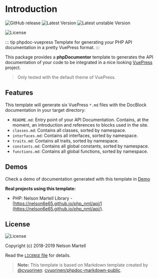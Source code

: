 # Introduction

![GitHub release](https://img.shields.io/github/tag/nelson6e65/phpdoc-vuepress.svg?logo=github)
![Latest Version](https://img.shields.io/packagist/v/nelson6e65/phpdoc-vuepress.svg)
![Latest unstable Version](https://img.shields.io/packagist/vpre/nelson6e65/phpdoc-vuepress.svg?label=unstable)

![License](https://img.shields.io/github/license/nelson6e65/phpdoc-vuepress.svg)

::: tip phpdoc-vuepress
Template for generating your PHP API documentation in a pretty VuePress format.
:::

This package provides a **phpDocumentor** template to generates the API documentation of your code to be integrated in a nice looking [VuePress](https://vuepress.vuejs.org) project.

> Only tested with the default theme of VuePress.


## Features

This template will generate six VuePress `*.md` files with the DocBlock documentation in your target directory:

- `README.md`: Entry point of your API Documentation. Contains, at the moment, an introduction and references to blocks used in the site.
- `classes.md`: Contains all classes, sorted by namespace.
- `interfaces.md`: Contains all interfaces, sorted by namespace.
- `traits.md`: Contains all traits, sorted by namespace.
- `constants.md`: Contains all global constants, sorted by namespace.
- `functions.md`: Contains all global functions, sorted by namespace.



## Demos

Check a demo of documentation generated with this template in [Demo](/demo/)


**Real projects using this template:**

- PHP: Nelson Martell Library - [https://nelson6e65.github.io/php_nml/api/](https://nelson6e65.github.io/php_nml/api/).


## License

![License](https://img.shields.io/github/license/nelson6e65/phpdoc-vuepress.svg)

Copyright (c) 2018-2019 Nelson Martell

Read the [`LICENSE` file](https://github.com/nelson6e65/phpdoc-vuepress/blob/master/LICENSE) for details.

> **Note:** This template is based on Markdown template created by [@cvuorinen](https://github.com/cvuorinen): [cvuorinen/phpdoc-markdown-public](https://github.com/cvuorinen/phpdoc-markdown-public).
